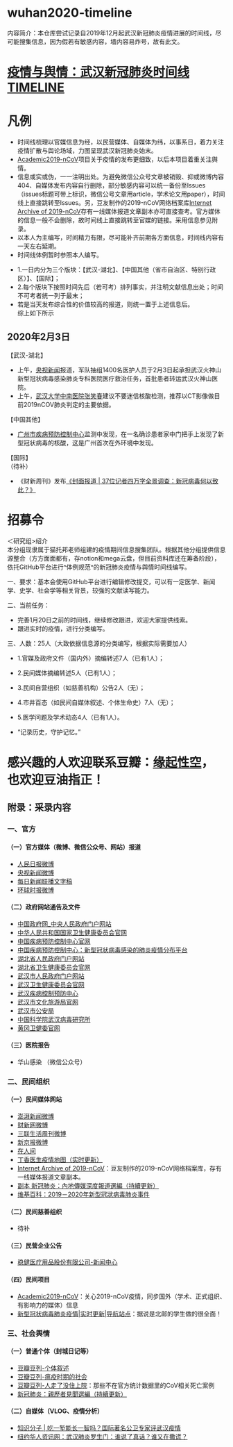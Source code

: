 wuhan2020-timeline
====================
内容简介：本仓库尝试记录自2019年12月起武汉新冠肺炎疫情进展的时间线，尽可能搜集信息，因为假若有敏感内容，墙内容易炸号，故有此文。<br>

[疫情与舆情：武汉新冠肺炎时间线TIMELINE](https://github.com/Pratitya/wuhan2020-timeline/blob/master/%E6%97%B6%E9%97%B4%E7%BA%BFTIMELINE.md)
===========================================================

凡例
====
*  时间线梳理以官媒信息为经，以民营媒体、自媒体为纬，以事系日，着力关注疫情扩散与舆论场域，力图呈现武汉新冠肺炎始末。
*  [Academic2019-nCoV](https://github.com/Academic-nCoV/2019-nCoV/wiki)项目关于疫情的发布更细致，以后本项目着重关注舆情。
*  信息或实或伪，一一注明出处。为避免微信公众号文章被销毁、抑或微博内容404、自媒体发布内容自行删除，部分敏感内容可以统一备份至Issues（issues标题可带上标识，微信公号文章用article，学术论文用paper），时间线上直接跳转至Issues。另，豆友制作的2019-nCoV网络档案库[Internet Archive of 2019-nCoV](https://www.notion.so/Internet-Archive-of-2019-nCoV-49f563331d4145c1865f6cc8f0c05132)存有一线媒体报道文章副本亦可直接查考。官方媒体的信息一般不会删除，故时间线上直接跳转至官媒的链接。采用信息参见附录。
*  以本人为主编写，时间精力有限，尽可能补齐前期各方面信息，时间线内容有一天左右延期。
*  时间线体例暂时参照本人编写。
- 1.一日内分为三个版块：【武汉-湖北】、【中国其他（省市自治区、特别行政区）】、【国际】；
- 2.每个版块下按照时间先后（若可考）排列事实，并注明文献信息出处；时间不可考者统一列于最末；
- 若是当天发布综合性的价值较高的报道，则统一置于上述信息后。<br>
综上如下所示<br>
## 2020年2月3日<br>
【武汉-湖北】<br>
* 上午，[央视新闻](https://mp.weixin.qq.com/s/eW8vVdZAG1LZdy3eN1gi3w)报道，军队抽组1400名医护人员于2月3日起承担武汉火神山新型冠状病毒感染肺炎专科医院医疗救治任务，首批患者转运武汉火神山医院。<br>
* 上午，[武汉大学中南医院张笑春](https://github.com/Pratitya/wuhan2020-timeline/issues/57#issue-558946441)建议不要迷信核酸检测，推荐以CT影像做目前2019nCOV肺炎判定的主要依据。<br>

【中国其他】<br>
* [广州市疾病预防控制中心](https://mp.weixin.qq.com/s/2e9ZmRxpoSDPhCiaCQfT_g)监测中发现，在一名确诊患者家中门把手上发现了新型冠状病毒的核酸，这是广州首次在外环境中发现。<br>

【国际】<br>
（待补）

* 《财新周刊》发布[《封面报道 | 37位记者四万字全景调查：新冠病毒何以致此？》](http://weekly.caixin.com/2020-01-23/101507778.html?cxw=IOS&Sfrom=WechatMoments&originReferrer=iOSshare&from=timeline)<br>


招募令
======
＜研究组>绍介<br>
本分组现隶属于猫托邦老师组建的疫情期间信息搜集团队。根据其他分组提供信息源整合（方方面面都有，存notion和mega云盘，但目前资料库还在筹备阶段），依托GitHub平台进行^体例规范^的新冠肺炎疫情与舆情时间线编写。<br>

一、要求：基本会使用GitHub平台进行编辑修改提交，可以有一定医学、新闻学、史学、社会学等相关背景，较强的文献读写能力。<br>

二、当前任务：<br>
- 完善1月20日之前的时间线，继续修改跟进，欢迎大家提供线索。
- 跟进实时的疫情，进行分类编写。

三、人数：25人（大致依据信息源的分类编写，根据实际需要加人）<br>
- 1.官媒及政府文件（国内外）摘编转述7人（已有1人）；
- 2.民间媒体摘编转述5人（已有1人）；
- 3.民间自营组织（如慈善机构）公告2人（无）；
- 4.市井百态（如民间自媒体叙述、个体生命史）7人（无）；
- 5.医学问题及学术动态4人（已有1人）。

- “记录历史，守护记忆。”

感兴趣的人欢迎联系豆瓣：[缘起性空](https://www.douban.com/people/69691222/)，也欢迎豆油指正！
=================================

## 附录：采录内容
### 一、官方
#### （一）官方媒体（微博、微信公众号、网站）报道
* [人民日报微博](https://weibo.com/rmrb?topnav=1&wvr=6&topsug=1&is_hot=1)<br>
* [央视新闻微博](https://weibo.com/cctvxinwen)<br>
* [每日新闻联播文字稿](http://m.ab3.com.cn/)<br>
* [环球时报微博](https://weibo.com/huanqiushibaoguanwei?refer_flag=1001030103_&is_hot=1)<br>

#### （二）政府网站通告及文件
* [中国政府网_中央人民政府门户网站](http://www.gov.cn/)<br>
* [中华人民共和国国家卫生健康委员会官网](http://www.nhc.gov.cn/)<br>
* [中国疾病预防控制中心官网](http://www.chinacdc.cn/)<br>
* [中国疾病预防控制中心：新型冠状病毒感染的肺炎疫情分布平台](http://2019ncov.chinacdc.cn/2019-nCoV/)<br>
* [湖北省人民政府门户网站](http://www.hubei.gov.cn/)<br>
* [湖北省卫生健康委员会官网](http://wjw.hubei.gov.cn/)<br>
* [武汉市人民政府门户网站](http://www.wuhan.gov.cn/)<br>
* [武汉卫生健康委员会官网](http://wjw.wuhan.gov.cn/)<br>
* [武汉疾病控制预防中心](http://www.whcdc.org/)
* [武汉市文化旅游局官网](http://wlj.wuhan.gov.cn/html/index.html)<br>
* [武汉市公安局](http://gaj.wuhan.gov.cn/jwgk/index.jhtml)
* [中国科学院武汉病毒研究所](http://www.whiov.ac.cn/xwdt_105286/zhxw/)
* [黄冈卫健委官网](http://wjw.hg.gov.cn/)

#### （三）医院报告
* 华山感染 （微信公众号）

### 二、民间组织
#### （一）民间媒体网站
* [澎湃新闻微博](https://weibo.com/thepapernewsapp)<br>
* [财新网微博](https://weibo.com/caixincn)<br>
* [三联生活周刊微博](https://weibo.com/lifeweek)<br>
* [新京报微博](https://weibo.com/xjb?is_hot=1)<br>
* [在人间](https://weibo.com/ifengweiguan)<br>
* [丁香医生疫情地图（实时更新）](https://3g.dxy.cn/newh5/view/pneumonia?scene=2&clicktime=1579582238&enterid=1579582238&from=timeline&isappinstalled=0)<br>
* [Internet Archive of 2019-nCoV](https://www.notion.so/Internet-Archive-of-2019-nCoV-49f563331d4145c1865f6cc8f0c05132)：豆友制作的2019-nCoV网络档案库，存有一线媒体报道文章副本。<br>
* [副本 新冠肺炎：內地傳媒深度報道選編（持續更新）](https://shimo.im/docs/vj38GdGpqDJtGkKJ/read?from=timeline&isappinstalled=0)<br>
* [维基百科：2019－2020年新型冠狀病毒肺炎事件](https://zh.wikipedia.org/wiki/2019%EF%BC%8D2020%E5%B9%B4%E6%96%B0%E5%9E%8B%E5%86%A0%E7%8B%80%E7%97%85%E6%AF%92%E8%82%BA%E7%82%8E%E4%BA%8B%E4%BB%B6)<br>

#### （二）民间慈善组织
* 待补
#### （三）民营企业公告
* [稳健医疗用品股份有限公司-新闻中心](http://www.winnermedical.cn/cn/newslist.html)<br>

#### （四）民间项目
* [Academic2019-nCoV](https://github.com/Academic-nCoV/2019-nCoV?dt_platform=wechat_friends&dt_dapp=1)：关心2019-nCoV疫情，同步国外（学术、正式组织、有影响力的媒体）信息<br>
* [新型冠状病毒肺炎疫情|实时更新|导航站点](http://jiayou.beiyouren.cn/jiayou/)：据说是北邮的学生做的很全面！<br>

### 三、社会舆情
#### （一）普通个体（封城日记等）
* [豆瓣豆列-个体叙述](https://www.douban.com/doulist/122759092/)<br>
* [豆瓣豆列-瘟疫时期的社会](https://www.douban.com/doulist/122857988/)<br>
* [豆瓣豆列-人走了没住上院](https://www.douban.com/doulist/122779098/)：那些不在官方统计数据里的CoV相关死亡案例<br>
* [新冠肺炎：親歷者見聞選編（持續更新）](https://shimo.im/docs/5dbf36f637674529/read)<br>

#### （二）自媒体（VLOG、疫情分析）
* [知识分子 | 吃一堑能长一智吗？国际著名公卫专家评武汉疫情](https://mp.weixin.qq.com/s/X1s65Ldo7TxUmsQZHB_Zmg)
* [纽约华人资讯网：武汉肺炎罗生门：谁说了真话？谁又在撒谎？](https://github.com/Pratitya/wuhan2020-timeline/issues/40#issue-558506815)<br>

